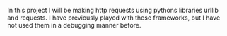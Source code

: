 In this project I will be making http requests using pythons libraries urllib and requests. I have previously played with these frameworks, but I have not used them in a debugging manner before.
